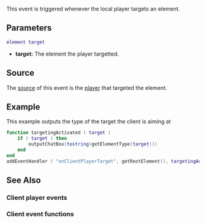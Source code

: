 This event is triggered whenever the local player targets an element.

Parameters
----------

``` lua
element target
```

-   **target:** The element the player targetted.

Source
------

The [source](/docs/event_system#Event_source.md "wikilink") of this event is the [player](/player.md "wikilink") that targeted the element.

Example
-------

This example outputs the type of the target the client is aiming at

``` lua
function targetingActivated ( target )
    if ( target ) then
        outputChatBox(tostring(getElementType(target)))
    end
end
addEventHandler ( "onClientPlayerTarget", getRootElement(), targetingActivated )
```

See Also
--------

### Client player events

### Client event functions
